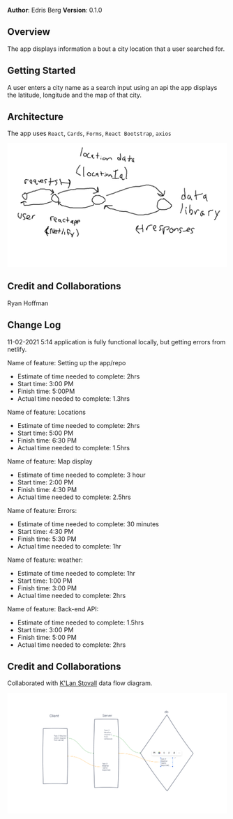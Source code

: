 **Author**: Edris Berg
**Version**: 0.1.0 

## Overview
The app displays information a bout a city location that a user searched for. 

## Getting Started
A user enters a city name as a search input using an api the app displays the latitude, longitude and the map of that city.

## Architecture


The app uses `React`, `Cards`, `Forms`, `React Bootstrap`, `axios`

![](src/Lab-06%20WRRC%20Diagram.png)
## Credit and Collaborations
Ryan Hoffman

## Change Log

11-02-2021 5:14 application is fully functional locally, but getting errors from netlify.

Name of feature: Setting up the app/repo
 - Estimate of time needed to complete: 2hrs
- Start time: 3:00 PM
- Finish time: 5:00PM
- Actual time needed to complete: 1.3hrs
  
Name of feature: Locations 
- Estimate of time needed to complete: 2hrs
- Start time: 5:00 PM
- 	Finish time: 6:30 PM
- 	Actual time needed to complete: 1.5hrs
  
Name of feature: Map display

- 	Estimate of time needed to complete: 3 hour
- Start time: 2:00 PM
- Finish time: 4:30 PM
- Actual time needed to complete: 2.5hrs

Name of feature: Errors:
- Estimate of time needed to complete: 30 minutes	
- Start time: 4:30 PM
- Finish time: 5:30 PM
- Actual time needed to complete: 1hr 

Name of feature: weather:
- Estimate of time needed to complete: 1hr	
- Start time: 1:00 PM
- Finish time: 3:00 PM
- Actual time needed to complete: 2hrs 

Name of feature: Back-end API:
- Estimate of time needed to complete: 1.5hrs	
- Start time: 3:00 PM
- Finish time: 5:00 PM
- Actual time needed to complete: 2hrs 

<!-- Use this area to document the iterative changes made to your application as each feature is successfully implemented. Use time stamps. Here's an example:

01-01-2001 4:59pm - Application now has a fully-functional express server, with a GET route for the location resource. -->


## Credit and Collaborations
Collaborated with [ K'Lan Stovall](https://github.com/KSTOV) data flow diagram.

![data flow diagram](src/lab7diagram.png)
<!-- Give credit (and a link) to other people or resources that helped you build this application. -->